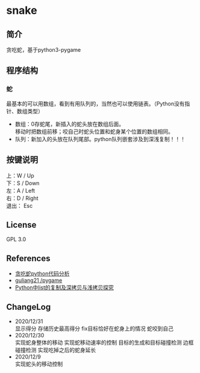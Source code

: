 # snake
## 简介
贪吃蛇，基于python3-pygame
## 程序结构
### 蛇
最基本的可以用数组，看到有用队列的，当然也可以使用链表。（Python没有指针、数组类型）
- 数组：0存蛇尾，新插入的蛇头放在数组后面。  
移动时把数组前移；咬自己时蛇头位置和蛇身某个位置的数组相同。
- 队列：新加入的头放在队列尾部。python队列嵌套涉及到深浅复制！！！
## 按键说明
上：W / Up  
下：S / Down  
左：A / Left  
右：D / Right  
退出： Esc
## License
GPL 3.0
## References
- [贪吃蛇python代码分析](https://blog.csdn.net/weixin_41925383/article/details/99938886)
- [ guliang21 /pygame ](https://github.com/guliang21/pygame)
- [Python中list的复制及深拷贝与浅拷贝探究](https://www.cnblogs.com/Black-rainbow/p/9577029.html)

## ChangeLog
- 2020/12/31  
显示得分
存储历史最高得分
fix目标恰好在蛇身上的情况
蛇咬到自己
- 2020/12/30  
实现蛇身整体的移动
实现蛇移动速率的控制
目标的生成和目标碰撞检测
边框碰撞检测
实现吃掉之后的蛇身延长
- 2020/12/9  
实现蛇头的移动控制
